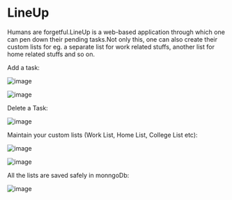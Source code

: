 # LineUp
Humans are forgetful.LineUp is a web-based application through which one can pen down their pending tasks.Not only this, one can also create their custom lists for eg. a separate list for work related stuffs, another list for home related stuffs and so on.


Add a task:




![image](https://github.com/KritiDwivedi/LineUp/assets/99080306/2f4fd383-4d1a-4fa2-acca-7e6ea11a0a6f)






![image](https://github.com/KritiDwivedi/LineUp/assets/99080306/120bf216-8936-4290-bd1d-1ab83fd679b3)



Delete a Task:






![image](https://github.com/KritiDwivedi/LineUp/assets/99080306/38c55f12-ecd6-417e-a536-0c30a6fabe41)




Maintain your custom lists  (Work List, Home List, College List etc):



![image](https://github.com/KritiDwivedi/LineUp/assets/99080306/59af9fbe-bed4-4b02-af07-7d3cc3402532)






![image](https://github.com/KritiDwivedi/LineUp/assets/99080306/672e256c-9ad0-48c7-a70e-f504b31f07ab)


All the lists are saved safely in monngoDb:


![image](https://github.com/KritiDwivedi/LineUp/assets/99080306/bb1c4817-1bca-4404-99e0-06ac84912ae3)






